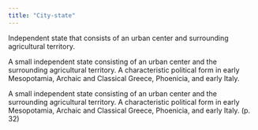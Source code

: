```yaml
---
title: "City-state"
---
```

Independent state that consists of an urban center and surrounding agricultural territory.

A small independent state consisting of an urban center and the surrounding agricultural territory. A characteristic political form in early Mesopotamia, Archaic and Classical Greece, Phoenicia, and early Italy.

A small independent state consisting of an urban center and the surrounding agricultural territory. A characteristic political form in early Mesopotamia, Archaic and Classical Greece, Phoenicia, and early Italy. (p. 32)


